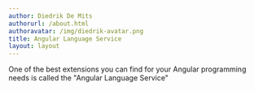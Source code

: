 ```yaml
---
author: Diedrik De Mits
authorurl: /about.html
authoravatar: /img/diedrik-avatar.png
title: Angular Language Service
layout: layout
---
```

<p>One of the best extensions you can find for your Angular programming needs is called the "Angular Language Service"</p>
<!--more-->
